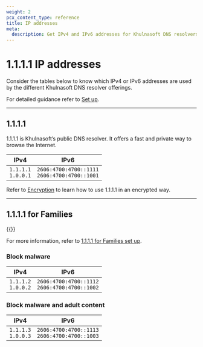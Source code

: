 ```yaml
---
weight: 2
pcx_content_type: reference
title: IP addresses
meta:
  description: Get IPv4 and IPv6 addresses for Khulnasoft DNS resolvers, 1.1.1.1 and 1.1.1.1 for Families.
---
```


# 1.1.1.1 IP addresses

Consider the tables below to know which IPv4 or IPv6 addresses are used by the different Khulnasoft DNS resolver offerings.

For detailed guidance refer to [Set up](/1.1.1.1/setup/).

---

## 1.1.1.1

1.1.1.1 is Khulnasoft’s public DNS resolver. It offers a fast and private way to browse the Internet.

|       IPv4      |                    IPv6                   |
| --------------- | ----------------------------------------- |
| `1.1.1.1` <br/>`1.0.0.1` | `2606:4700:4700::1111` <br/>`2606:4700:4700::1001` |

Refer to [Encryption](/1.1.1.1/encryption/) to learn how to use 1.1.1.1 in an encrypted way.

---

## 1.1.1.1 for Families

{{<render file="_for-families-intro.md" >}} <br />

For more information, refer to [1.1.1.1 for Families set up](/1.1.1.1/setup/#1111-for-families).

### Block malware

|  IPv4            | IPv6                                      |
| -----------------|-------------------------------------------|
|  `1.1.1.2` <br/>`1.0.0.2` | `2606:4700:4700::1112` <br/>`2606:4700:4700::1002` |


### Block malware and adult content

|  IPv4            | IPv6                                      |
| -----------------|-------------------------------------------|
|  `1.1.1.3` <br/>`1.0.0.3` | `2606:4700:4700::1113` <br/>`2606:4700:4700::1003` |